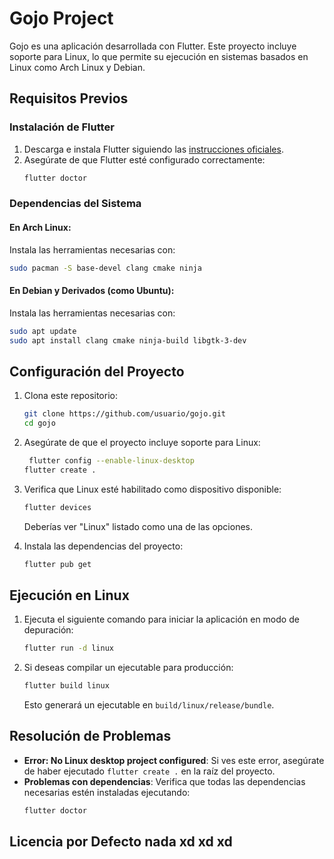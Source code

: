 
# Gojo Project

Gojo es una aplicación desarrollada con Flutter. Este proyecto incluye soporte para Linux, lo que permite su ejecución en sistemas basados en Linux como Arch Linux y Debian.

## Requisitos Previos

### Instalación de Flutter

1. Descarga e instala Flutter siguiendo las [instrucciones oficiales](https://docs.flutter.dev/get-started/install).
2. Asegúrate de que Flutter esté configurado correctamente:
   ```bash
   flutter doctor
   ```

### Dependencias del Sistema

#### En Arch Linux:
Instala las herramientas necesarias con:
```bash
sudo pacman -S base-devel clang cmake ninja
```

#### En Debian y Derivados (como Ubuntu):
Instala las herramientas necesarias con:
```bash
sudo apt update
sudo apt install clang cmake ninja-build libgtk-3-dev
```

## Configuración del Proyecto

1. Clona este repositorio:
   ```bash
   git clone https://github.com/usuario/gojo.git
   cd gojo
   ```

2. Asegúrate de que el proyecto incluye soporte para Linux:
   ```bash
    flutter config --enable-linux-desktop
   flutter create .
   ```

3. Verifica que Linux esté habilitado como dispositivo disponible:
   ```bash
   flutter devices
   ```

   Deberías ver "Linux" listado como una de las opciones.

4. Instala las dependencias del proyecto:
   ```bash
   flutter pub get
   ```

## Ejecución en Linux

1. Ejecuta el siguiente comando para iniciar la aplicación en modo de depuración:
   ```bash
   flutter run -d linux
   ```

2. Si deseas compilar un ejecutable para producción:
   ```bash
   flutter build linux
   ```

   Esto generará un ejecutable en `build/linux/release/bundle`.

## Resolución de Problemas

- **Error: No Linux desktop project configured**:
  Si ves este error, asegúrate de haber ejecutado `flutter create .` en la raíz del proyecto.
- **Problemas con dependencias**:
  Verifica que todas las dependencias necesarias estén instaladas ejecutando:
  ```bash
  flutter doctor
  ```

## Licencia por Defecto nada xd xd xd